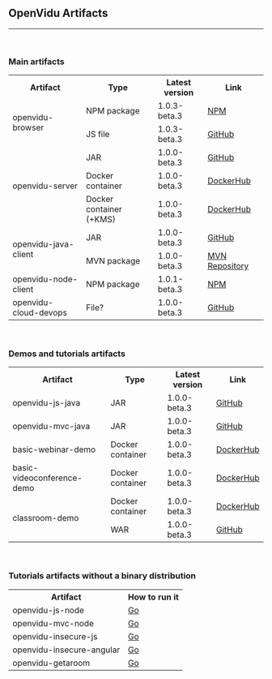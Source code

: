 <h2 id="section-title">OpenVidu Artifacts</h2>
<hr>

<br>
<h3>Main artifacts</h3>

<table>

  <tr>
    <th>Artifact</th>
    <th>Type</th>
    <th>Latest version</th>
    <th>Link</th>
  </tr>
  
  <tr>
    <td rowspan="2">openvidu-browser</td>
    <td>NPM package</td>
    <td>1.0.3-beta.3</td>
    <td><a class="" href="https://www.npmjs.com/package/openvidu-browser" target="_blank">NPM</a></td>
  </tr>
  <tr>
    <td>JS file</td>
    <td>1.0.3-beta.3</td>
    <td><a class="" href="https://github.com/OpenVidu/openvidu/releases" target="_blank">GitHub</a></td>
  </tr>
  
  <tr>
    <td rowspan="3">openvidu-server</td>
    <td>JAR</td>
    <td>1.0.0-beta.3</td>
    <td><a class="" href="https://github.com/OpenVidu/openvidu/releases" target="_blank">GitHub</a></td>
  </tr>
  <tr>
    <td>Docker container</td>
    <td>1.0.0-beta.3</td>
    <td><a class="" href="https://hub.docker.com/r/openvidu/openvidu-server/tags/" target="_blank">DockerHub</a></td>
  </tr>
    <tr>
    <td>Docker container (+KMS)</td>
    <td>1.0.0-beta.3</td>
    <td><a class="" href="https://hub.docker.com/r/openvidu/openvidu-server-kms/tags/" target="_blank">DockerHub</a></td>
  </tr>
  
  <tr>
    <td rowspan="2">openvidu-java-client</td>
    <td>JAR</td>
    <td>1.0.0-beta.3</td>
    <td><a class="" href="https://github.com/OpenVidu/openvidu/releases" target="_blank">GitHub</a></td>
  </tr>
  <tr>
    <td>MVN package</td>
    <td>1.0.0-beta.3</td>
    <td><a class="" href="https://mvnrepository.com/artifact/io.openvidu/openvidu-java-client/1.0.0-beta.3" target="_blank">MVN Repository</a></td>
  </tr>
  
  <tr>
    <td>openvidu-node-client</td>
    <td>NPM package</td>
    <td>1.0.1-beta.3</td>
    <td><a class="" href="https://www.npmjs.com/package/openvidu-node-client" target="_blank">NPM</a></td>
  </tr>

  <tr>
    <td>openvidu-cloud-devops</td>
    <td>File?</td>
    <td>1.0.0-beta.3</td>
    <td><a class="" href="https://github.com/OpenVidu/openvidu-cloud-devops/releases" target="_blank">GitHub</a></td>
  </tr>
  
</table>

<br>
<h3>Demos and tutorials artifacts</h3>

<table>

  <tr>
    <th>Artifact</th>
    <th>Type</th>
    <th>Latest version</th>
    <th>Link</th>
  </tr>
  
  <tr>
    <td>openvidu-js-java</td>
    <td>JAR</td>
    <td>1.0.0-beta.3</td>
    <td><a class="" href="https://github.com/OpenVidu/openvidu-tutorials/releases" target="_blank">GitHub</a></td>
  </tr>
  
  <tr>
    <td>openvidu-mvc-java</td>
    <td>JAR</td>
    <td>1.0.0-beta.3</td>
    <td><a class="" href="https://github.com/OpenVidu/openvidu-tutorials/releases" target="_blank">GitHub</a></td>
  </tr>
  
  <tr>
    <td>basic-webinar-demo</td>
    <td>Docker container</td>
    <td>1.0.0-beta.3</td>
    <td><a class="" href="https://hub.docker.com/r/openvidu/basic-webinar-demo/tags/" target="_blank">DockerHub</a></td>
  </tr>

  <tr>
    <td>basic-videoconference-demo</td>
    <td>Docker container</td>
    <td>1.0.0-beta.3</td>
    <td><a class="" href="https://hub.docker.com/r/openvidu/basic-videoconference-demo/tags/" target="_blank">DockerHub</a></td>
  </tr>

  <tr>
    <td rowspan="2">classroom-demo</td>
    <td>Docker container</td>
    <td>1.0.0-beta.3</td>
    <td><a class="" href="https://hub.docker.com/r/openvidu/classroom-demo/tags/" target="_blank">DockerHub</a></td>
  </tr>
  <tr>
    <td>WAR</td>
    <td>1.0.0-beta.3</td>
    <td><a class="" href="https://github.com/OpenVidu/classroom-demo/releases" target="_blank">GitHub</a></td>
  </tr>
  
</table>


<br>
<h3>Tutorials artifacts without a binary distribution</h3>

<table>

  <tr>
    <th>Artifact</th>
    <th>How to run it</th>
  </tr>
  
  <tr>
    <td>openvidu-js-node</td>
    <td><a href="/docs/tutorials/openvidu-js-node/#executing-this-example" target="_blank">Go</a></td>
  </tr>
  
  <tr>
    <td>openvidu-mvc-node</td>
    <td><a href="/docs/tutorials/openvidu-mvc-node/#executing-this-example" target="_blank">Go</a></td>
  </tr>

  <tr>
    <td>openvidu-insecure-js</td>
    <td><a href="/docs/tutorials/openvidu-insecure-js/#executing-this-example" target="_blank">Go</a></td>
  </tr>

  <tr>
    <td>openvidu-insecure-angular</td>
    <td><a href="/docs/tutorials/openvidu-insecure-angular/#executing-this-example" target="_blank">Go</a></td>
  </tr>

  <tr>
    <td>openvidu-getaroom</td>
    <td><a href="/docs/tutorials/openvidu-getaroom/#executing-this-example" target="_blank">Go</a></td>
  </tr>
  
</table>
